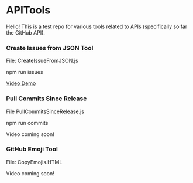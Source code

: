 # APITools
Hello! This is a test repo for various tools related to APIs (specifically so far the GitHub API).

### Create Issues from JSON Tool

File: CreateIssueFromJSON.js

npm run issues

[Video Demo](https://youtu.be/tR5FpO3QglA)

### Pull Commits Since Release

File PullCommitsSinceRelease.js

npm run commits

Video coming soon!

### GitHub Emoji Tool

File: CopyEmojis.HTML

Video coming soon!
